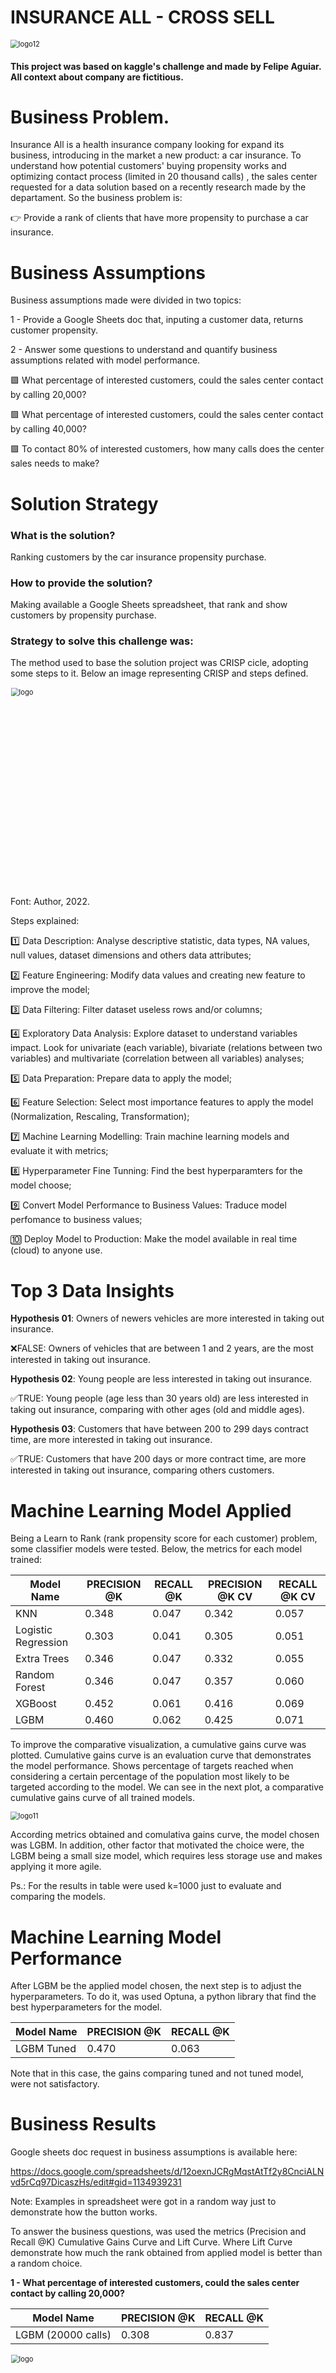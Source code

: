 # INSURANCE ALL - CROSS SELL

<img src="https://raw.githubusercontent.com/felipejaguiar/health_insurance/main/image/insurance_all.png" alt="logo12" style="zoom:80%;" />

#### This project was based on kaggle's challenge and made by Felipe Aguiar. All context about company are fictitious.

# Business Problem.
Insurance All is a health insurance company looking for expand its business, introducing in the market a new product: a car insurance. To understand how potential customers' buying propensity works and optimizing contact process (limited in 20 thousand calls) , the sales center requested for a data solution based on a recently research made by the departament. 
So the business problem is:

👉 Provide a rank of clients that have more propensity to purchase a car insurance. 

# Business Assumptions
Business assumptions made were divided in two topics: 

1 - Provide a Google Sheets doc that, inputing a customer data, returns customer propensity. 

2 - Answer some questions to understand and quantify business assumptions related with model performance.

   🟪 What percentage of interested customers, could the sales center contact by calling 20,000?
   
   🟪 What percentage of interested customers, could the sales center contact by calling 40,000?
   
   🟪 To contact 80% of interested customers, how many calls does the center sales needs to make?

# Solution Strategy

 ### What is the solution?
 Ranking customers by the car insurance propensity purchase.
 
 ### How to provide the solution?
 Making available a Google Sheets spreadsheet, that rank and show customers by propensity purchase.  

### Strategy to solve this challenge was:

The method used to base the solution project was CRISP cicle, adopting some steps to it. Below an image representing CRISP and steps defined.

<img src="https://raw.githubusercontent.com/felipejaguiar/health_insurance/main/image/fluxogram.png" width="380" height="400" alt="logo" style="zoom:80%;" />

Font: Author, 2022.

Steps explained:

1️⃣ Data Description: Analyse descriptive statistic, data types, NA values, null values, dataset dimensions and others data attributes;

2️⃣ Feature Engineering: Modify data values and creating new feature to improve the model; 

3️⃣ Data Filtering: Filter dataset useless rows and/or columns;

4️⃣ Exploratory Data Analysis: Explore dataset to understand variables impact. Look for univariate (each variable), bivariate (relations between two variables) and multivariate (correlation between all variables) analyses;

5️⃣ Data Preparation: Prepare data to apply the model;

6️⃣ Feature Selection: Select most importance features to apply the model (Normalization, Rescaling, Transformation);

7️⃣ Machine Learning Modelling: Train machine learning models and evaluate it with metrics;  

8️⃣ Hyperparameter Fine Tunning: Find the best hyperparamters for the model choose;

9️⃣ Convert Model Performance to Business Values: Traduce model perfomance to business values;

🔟 Deploy Model to Production: Make the model available in real time (cloud) to anyone use. 

# Top 3 Data Insights

<b>Hypothesis 01</b>: Owners of newers vehicles are more interested in taking out insurance.

❌FALSE: Owners of vehicles that are between 1 and 2 years, are the most interested in taking out insurance.

<b>Hypothesis 02</b>: Young people are less interested in taking out insurance.

✅TRUE: Young people (age less than 30 years old) are less interested in taking out insurance, comparing with other ages (old and middle ages).

<b>Hypothesis 03</b>: Customers that have between 200 to 299 days contract time, are more interested in taking out insurance.

✅TRUE: Customers that have 200 days or more contract time, are more interested in taking out insurance, comparing others customers.

# Machine Learning Model Applied

Being a Learn to Rank (rank propensity score for each customer) problem, some classifier models were tested. Below, the metrics for each model trained:

|Model Name		       |PRECISION @K		  |RECALL @K  	|PRECISION @K CV  |RECALL	@K CV  |
|--------------------|------------------|-------------|-----------------|--------------|
|KNN 	               |0.348 	          |0.047        |0.342            |0.057         |
|Logistic Regression |0.303             |0.041        |0.305            |0.051         |
|Extra Trees			   |0.346	            |0.047        |0.332            |0.055         |
|Random Forest	     |0.346 	          |0.047	      |0.357            |0.060         |
|XGBoost          	 |0.452             |0.061	      |0.416            |0.069         |
|LGBM	               |0.460 	          |0.062	      |0.425            |0.071         |

To improve the comparative visualization, a cumulative gains curve was plotted. Cumulative gains curve is an evaluation curve that demonstrates the model performance. Shows percentage of targets reached when considering a certain percentage of the population most likely to be targeted according to the model. We can see in the next plot, a comparative cumulative gains curve of all trained models.

<img src="https://raw.githubusercontent.com/felipejaguiar/health_insurance/main/image/cgc.PNG" alt="logo11" style="zoom:80%;" />

According metrics obtained and comulativa gains curve, the model chosen was LGBM. In addition, other factor that motivated the choice were, the LGBM being a small size model, which requires less storage use and makes applying it more agile.

Ps.: For the results in table were used k=1000 just to evaluate and comparing the models.

# Machine Learning Model Performance
After LGBM be the applied model chosen, the next step is to adjust the hyperparameters. To do it, was used Optuna, a python library that find the best hyperparameters for the model.

|Model Name		       |PRECISION @K		  |RECALL @K  	|
|--------------------|------------------|-------------|
|LGBM Tuned          |0.470 	          |0.063        |

Note that in this case, the gains comparing tuned and not tuned model, were not satisfactory.

# Business Results

Google sheets doc request in business assumptions is available here:

https://docs.google.com/spreadsheets/d/12oexnJCRgMqstAtTf2y8CnciALNvd5rCq97DicaszHs/edit#gid=1134939231

Note: Examples in spreadsheet were got in a random way just to demonstrate how the button works.

To answer the business questions, was used the metrics (Precision and Recall @K) Cumulative Gains Curve and Lift Curve. Where Lift Curve demonstrate how much the rank obtained from applied model is better than a random choice.

<b>1 - What percentage of interested customers, could the sales center contact by calling 20,000?</b>

|Model Name		       |PRECISION @K		  |RECALL @K  	|
|--------------------|------------------|-------------|
|LGBM (20000 calls)  |0.308 	          |0.837        |

<img src="https://raw.githubusercontent.com/felipejaguiar/health_insurance/main/image/q1cgc.png" width="500" height="350" alt="logo" style="zoom:80%;" />

Looking at point that red line crosses orange curve, we realize that you could contact approximately 83.70% of interested customers, making 20000 calls. 

<img src="https://raw.githubusercontent.com/felipejaguiar/health_insurance/main/image/q1lift.png" width="500" height="350" alt="logo" style="zoom:80%;" />

The Lift Curve shows that the model to 20.000 calls, is approximately 2.6 times better than using a random choice.

<b>2 - What percentage of interested customers, could the sales center contact by calling 40,000?</b>

|Model Name		       |PRECISION @K		  |RECALL @K  	|
|--------------------|------------------|-------------|
|LGBM (40000 calls)  |0.184 	          |0.999        |

<img src="https://raw.githubusercontent.com/felipejaguiar/health_insurance/main/image/q2cgc.png" width="500" height="350" alt="logo" style="zoom:80%;" />

Looking at point that red line crosses orange curve, we realize that you could contact approximately 83.70% of interested customers, making 40000 calls. 

<img src="https://raw.githubusercontent.com/felipejaguiar/health_insurance/main/image/q2lift.png" width="500" height="350" alt="logo" style="zoom:80%;" />

The Lift Curve shows that the model to 40.000 calls, is approximately 1.5 times better than using a random choice.

<b>3 - To contact 80% of interested customers, how many calls does the center sales needs to make?</b>

|Model Name		       |PRECISION @K		  |RECALL @K  	|
|--------------------|------------------|-------------|
|LGBM (18700 calls)  |0.315 	          |0.801        |

<img src="https://raw.githubusercontent.com/felipejaguiar/health_insurance/main/image/q3cgc.png" width="500" height="350" alt="logo" style="zoom:80%;" />

Looking at point that red line crosses orange curve, we realize that you need making approximately 18700 calls to contact 80% of interested customers. 

# Conclusions

At the end of this project, it was possible answer business questions and solve business problem, giving to sales center a solution for calls restrictions and helping in decision process. Besides it, the project was a good way to improve my knowledge about classification problems (in this case specific Learn to Rank), being possible find new model types, metrics and applications. 

# Next Steps to Improve

 - Search about news machine learning classifiers models;
 - Apply another method to select features, like Boruta;
 - Search and build new features to feed the model; 
 
# References

Kaggle: https://www.kaggle.com/datasets/anmolkumar/health-insurance-cross-sell-prediction

Freepik: <a href="https://www.freepik.com/free-vector/gradient-logo-template-with-abstract-shape_4785284.htm#query=insurance%20logo&position=4&from_view=keyword">Image by pikisuperstar</a> on Freepik

# <b>Tools:</b>

<a href = "www.python.org"><img src="https://img.shields.io/badge/Python-3776AB?style=for-the-badge&logo=python&logoColor=white" target="_blank"></a>
<a href = "www.jupyter.org"><img src="https://img.shields.io/badge/Made%20with-Jupyter-orange?style=for-the-badge&logo=Jupyter" target="_blank"></a>
<a href = "https://flask.palletsprojects.com/en/2.2.x/"><img src="https://img.shields.io/badge/Flask-000000?style=for-the-badge&logo=flask&logoColor=white"></a>
<a href = "https://docs.google.com/spreadsheets/d/12oexnJCRgMqstAtTf2y8CnciALNvd5rCq97DicaszHs/edit#gid=1134939231"><img src="https://img.shields.io/badge/Google%20Sheets-34A853?style=for-the-badge&logo=google-sheets&logoColor=white"></a>
